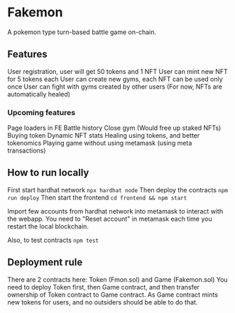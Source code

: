 # Fakemon

A pokemon type turn-based battle game on-chain.

## Features

User registration, user will get 50 tokens and 1 NFT
User can mint new NFT for 5 tokens each
User can create new gyms, each NFT can be used only once
User can fight with gyms created by other users
(For now, NFTs are automatically healed)

### Upcoming features

Page loaders in FE
Battle history
Close gym (Would free up staked NFTs)
Buying token
Dynamic NFT stats
Healing using tokens, and better tokenomics
Playing game without using metamask (using meta transactions)

## How to run locally

First start hardhat network `npx hardhat node`
Then deploy the contracts `npm run deploy`
Then start the frontend `cd frontend && npm start`

Import few accounts from hardhat network into metamask to interact with the webapp.
You need to "Reset account" in metamask each time you restart the local blockchain.

Also, to test contracts `npm test`

## Deployment rule

There are 2 contracts here: Token (Fmon.sol) and Game (Fakemon.sol)
You need to deploy Token first, then Game contract, and then transfer ownership of Token contract to Game contract. As Game contract mints new tokens for users, and no outsiders should be able to do that.
